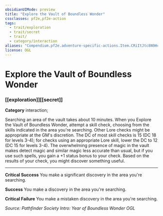 ```yaml
---
obsidianUIMode: preview
title: "Explore the Vault of Boundless Wonder"
cssclasses: pf2e,pf2e-action
tags:
  - trait/exploration
  - trait/secret
  - trait/
  - category/interaction
aliases: "Compendium.pf2e.adventure-specific-actions.Item.CRiItJtc8N9Hc0X0"
license: OGL
---
```

# Explore the Vault of Boundless Wonder

### [[exploration]][[secret]]

**Category** interaction; 




Searching an area of the vault takes about 10 minutes. When you Explore the Vault of Boundless Wonder, attempt a skill check, choosing from the skills indicated in the area you're searching. Other Lore checks might be appropriate at the GM's discretion. The DC of most skill checks is 15 (DC 18 for levels 3-4); for checks using an appropriate Lore skill, lower the DC to 12 (DC 15 for levels 3-4). The overwhelming presence of magic in the vault makes detect magic and similar magic less accurate than usual, but if you use such spells, you gain a +1 status bonus to your check. Based on the results of your check, you might discover something useful.

* * *

**Critical Success** You make a significant discovery in the area you're searching.

**Success** You make a discovery in the area you're searching.

**Critical Failure** You make a mistaken discovery in the area you're searching.

*Source: Pathfinder Society Intro: Year of Boundless Wonder*
*OGL*
